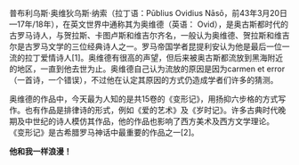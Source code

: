 普布利乌斯·奥维狄乌斯·纳索（拉丁语：Pūblius Ovidius Nāsō，前43年3月20日—17年/18年），在英文世界中通称其为奥维德（英语： Ovid），是奥古斯都时代的古罗马诗人，与贺拉斯、卡图卢斯和维吉尔齐名，一般认为奥维德、贺拉斯和维吉尔是古罗马文学的三位经典诗人之一。罗马帝国学者昆提利安认为他是最后一位一流的拉丁爱情诗人[1]。奥维德有很高的声望，但后来被奥古斯都流放到黑海附近的地区，一直到他去世为止。奥维德自己认为流放的原因是因为carmen et error（一首诗，一个错误），不过他在认定其原因的方式仍造成学者们许多的猜测。

奥维德的作品中，今天最为人知的是共15卷的《变形记》，用扬抑六步格的方式写作。也有作品是排律诗的形式，例如《爱的艺术》及《岁时记》。许多古典时代晚期及中世纪的诗人模仿其作品，他的作品也影响了西方美术及西方文学理论。 《变形记》是古希腊罗马神话中最重要的作品之一[2]。

**他和我一样浪漫！**
